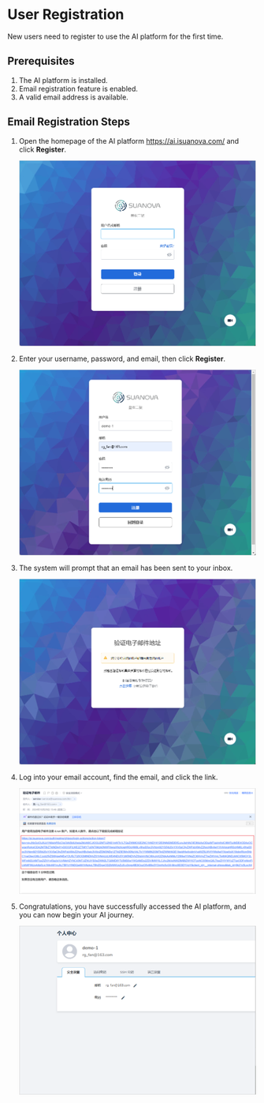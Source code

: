 # User Registration

New users need to register to use the AI platform for the first time.

## Prerequisites

1. The AI platform is installed.
2. Email registration feature is enabled.
3. A valid email address is available.

## Email Registration Steps

1. Open the homepage of the AI platform <https://ai.isuanova.com/> and click **Register**.

    ![home](./images/regis01.PNG)

2. Enter your username, password, and email, then click **Register**.

    ![to register](./images/regis02.PNG)

3. The system will prompt that an email has been sent to your inbox.

    ![to register](./images/regis03.PNG)

4. Log into your email account, find the email, and click the link.

    ![email](./images/regis04.PNG)

5. Congratulations, you have successfully accessed the AI platform, and you can now begin your AI journey.

    ![verify](./images/regis05.PNG)
